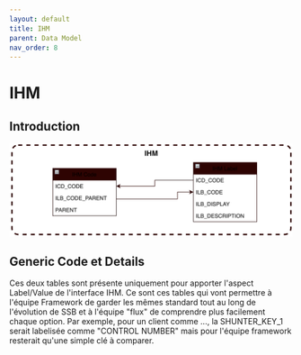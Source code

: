 ```yaml
---
layout: default
title: IHM
parent: Data Model
nav_order: 8
---
```


# IHM #

## Introduction
<p align="center"><img src="../../assets/img/uml/FCT--Framework--DataModel--IHM.png" width="600"></p>


## Generic Code et Details
Ces deux tables sont présente uniquement pour apporter l'aspect Label/Value de l'interface IHM. Ce sont ces tables qui vont permettre à l'équipe Framework de garder les mêmes standard tout au long de l'évolution de SSB et à l'équipe "flux" de comprendre plus facilement chaque option.
Par exemple, pour un client comme ..., la SHUNTER_KEY_1 serait labelisée comme "CONTROL NUMBER" mais pour l'équipe framework resterait qu'une simple clé à comparer.
